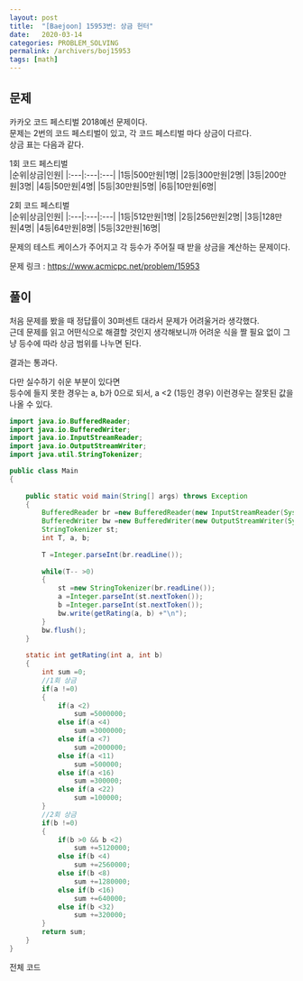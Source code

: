 ```yaml
---
layout: post
title:  "[Baejoon] 15953번: 상금 헌터"
date:   2020-03-14
categories: PROBLEM_SOLVING
permalink: /archivers/boj15953
tags: [math]
---
```


## 문제

카카오 코드 페스티벌 2018예선 문제이다.   
문제는 2번의 코드 페스티벌이 있고, 각 코드 페스티벌 마다 상금이 다르다.   
상금 표는 다음과 같다.

1회 코드 페스티벌   
|순위|상금|인원|
|:---|:---|:---|
|1등|500만원|1명|
|2등|300만원|2명|
|3등|200만원|3명|
|4등|50만원|4명|
|5등|30만원|5명|
|6등|10만원|6명|

2회 코드 페스티벌   
|순위|상금|인원|
|:---|:---|:---|
|1등|512만원|1명|
|2등|256만원|2명|
|3등|128만원|4명|
|4등|64만원|8명|
|5등|32만원|16명|

문제의 테스트 케이스가 주어지고 각 등수가 주어질 때 받을 상금을 계산하는 문제이다.

문제 링크 : <https://www.acmicpc.net/problem/15953>   

## 풀이
처음 문제를 봤을 때 정답률이 30퍼센트 대라서 문제가 어려울거라 생각했다.   
근데 문제를 읽고 어떤식으로 해결할 것인지 생각해보니까 어려운 식을 짤 필요 없이
그냥 등수에 따라 상금 범위를 나누면 된다.

결과는 통과다.

다만 실수하기 쉬운 부분이 있다면   
등수에 들지 못한 경우는 a, b가 0으로 되서, a <2 (1등인 경우) 이런경우는
잘못된 값을 나올 수 있다.

~~~java
import java.io.BufferedReader;
import java.io.BufferedWriter;
import java.io.InputStreamReader;
import java.io.OutputStreamWriter;
import java.util.StringTokenizer;

public class Main
{
	
	public static void main(String[] args) throws Exception
	{
		BufferedReader br =new BufferedReader(new InputStreamReader(System.in));
		BufferedWriter bw =new BufferedWriter(new OutputStreamWriter(System.out));
		StringTokenizer st;
		int T, a, b;
		
		T =Integer.parseInt(br.readLine());
		
		while(T-- >0)
		{
			st =new StringTokenizer(br.readLine());
			a =Integer.parseInt(st.nextToken());
			b =Integer.parseInt(st.nextToken());
			bw.write(getRating(a, b) +"\n");
		}
		bw.flush();
	}
	
	static int getRating(int a, int b)
	{
		int sum =0;
		//1회 상금
		if(a !=0)
		{
			if(a <2)
				sum =5000000;
			else if(a <4)
				sum =3000000;
			else if(a <7)
				sum =2000000;
			else if(a <11)
				sum =500000;
			else if(a <16)
				sum =300000;
			else if(a <22)
				sum =100000;
		}
		//2회 상금
		if(b !=0)
		{
			if(b >0 && b <2)
				sum +=5120000;
			else if(b <4)
				sum +=2560000;
			else if(b <8)
				sum +=1280000;
			else if(b <16)
				sum +=640000;
			else if(b <32)
				sum +=320000;
		}
		return sum;
	}
}
~~~

전체 코드

